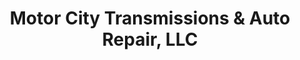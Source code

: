 ---
title: "Motor City Transmissions & Auto Repair, LLC"
url: /grand-junction/motor-city-transmissions-und-auto-repair-llc/
shop: Autowerkstatt
---